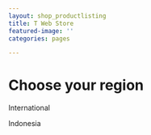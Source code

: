 ```yaml
---
layout: shop_productlisting
title: T Web Store
featured-image: ''
categories: pages

---
```

# Choose your region

<i class="fas fa-flag fa-2x"></i> International

<i class="fas fa-flag fa-2x"></i> Indonesia